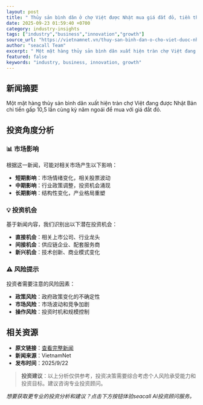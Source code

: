 ```yaml
---
layout: post
title: " Thủy sản bình dân ở chợ Việt được Nhật mua giá đắt đỏ, tiền thu về gấp 10,5 lần "
date: 2025-09-23 01:59:40 +0700
category: industry-insights
tags: ["industry","business","innovation","growth"]
source_url: "https://vietnamnet.vn/thuy-san-binh-dan-o-cho-viet-duoc-nhat-mua-gia-dat-do-tien-thu-ve-gap-10-5-lan-2444982.html"
author: "seacall Team"
excerpt: " Một mặt hàng thủy sản bình dân xuất hiện tràn chợ Việt đang được Nhật Bản chi tiền gấp 10,5 lần cùng kỳ năm ngoái để mua với giá đắt đỏ...."
featured: false
keywords: "industry, business, innovation, growth"
---
```


## 新闻摘要

 Một mặt hàng thủy sản bình dân xuất hiện tràn chợ Việt đang được Nhật Bản chi tiền gấp 10,5 lần cùng kỳ năm ngoái để mua với giá đắt đỏ.

## 投资角度分析

### 📊 市场影响
根据这一新闻，可能对相关市场产生以下影响：
- **短期影响**：市场情绪变化，相关股票波动
- **中期影响**：行业政策调整，投资机会涌现
- **长期影响**：结构性变化，产业格局重塑

### 💡 投资机会
基于新闻内容，我们识别出以下潜在投资机会：
- **直接机会**：相关上市公司、行业龙头
- **间接机会**：供应链企业、配套服务商
- **新兴机会**：技术创新、商业模式变化

### ⚠️ 风险提示
投资者需要注意的风险因素：
- **政策风险**：政府政策变化的不确定性
- **市场风险**：市场波动和竞争加剧
- **操作风险**：投资时机和规模控制

## 相关资源

- **原文链接**：[查看完整新闻](https://vietnamnet.vn/thuy-san-binh-dan-o-cho-viet-duoc-nhat-mua-gia-dat-do-tien-thu-ve-gap-10-5-lan-2444982.html)
- **新闻来源**：VietnamNet
- **发布时间**：2025/9/22

> **投资建议**：以上分析仅供参考，投资决策需要综合考虑个人风险承受能力和投资目标。建议咨询专业投资顾问。

*想要获取更专业的投资分析和建议？点击下方按钮体验seacall AI投资顾问服务。*